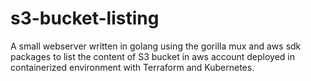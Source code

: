 # s3-bucket-listing
A small webserver written in golang using the gorilla mux and aws sdk packages to list the content of S3 bucket in aws account deployed in containerized environment with Terraform and Kubernetes.
